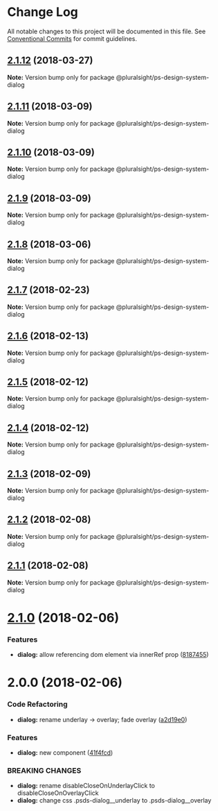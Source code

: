 # Change Log

All notable changes to this project will be documented in this file.
See [Conventional Commits](https://conventionalcommits.org) for commit guidelines.

<a name="2.1.12"></a>
## [2.1.12](https://github.com/pluralsight/design-system/compare/@pluralsight/ps-design-system-dialog@2.1.11...@pluralsight/ps-design-system-dialog@2.1.12) (2018-03-27)




**Note:** Version bump only for package @pluralsight/ps-design-system-dialog

<a name="2.1.11"></a>
## [2.1.11](https://github.com/pluralsight/design-system/compare/@pluralsight/ps-design-system-dialog@2.1.10...@pluralsight/ps-design-system-dialog@2.1.11) (2018-03-09)




**Note:** Version bump only for package @pluralsight/ps-design-system-dialog

<a name="2.1.10"></a>
## [2.1.10](https://github.com/pluralsight/design-system/compare/@pluralsight/ps-design-system-dialog@2.1.9...@pluralsight/ps-design-system-dialog@2.1.10) (2018-03-09)




**Note:** Version bump only for package @pluralsight/ps-design-system-dialog

<a name="2.1.9"></a>
## [2.1.9](https://github.com/pluralsight/design-system/compare/@pluralsight/ps-design-system-dialog@2.1.8...@pluralsight/ps-design-system-dialog@2.1.9) (2018-03-09)




**Note:** Version bump only for package @pluralsight/ps-design-system-dialog

<a name="2.1.8"></a>
## [2.1.8](https://github.com/pluralsight/design-system/compare/@pluralsight/ps-design-system-dialog@2.1.7...@pluralsight/ps-design-system-dialog@2.1.8) (2018-03-06)




**Note:** Version bump only for package @pluralsight/ps-design-system-dialog

<a name="2.1.7"></a>
## [2.1.7](https://github.com/pluralsight/design-system/compare/@pluralsight/ps-design-system-dialog@2.1.6...@pluralsight/ps-design-system-dialog@2.1.7) (2018-02-23)




**Note:** Version bump only for package @pluralsight/ps-design-system-dialog

<a name="2.1.6"></a>
## [2.1.6](https://github.com/pluralsight/design-system/compare/@pluralsight/ps-design-system-dialog@2.1.5...@pluralsight/ps-design-system-dialog@2.1.6) (2018-02-13)




**Note:** Version bump only for package @pluralsight/ps-design-system-dialog

<a name="2.1.5"></a>
## [2.1.5](https://github.com/pluralsight/design-system/compare/@pluralsight/ps-design-system-dialog@2.1.4...@pluralsight/ps-design-system-dialog@2.1.5) (2018-02-12)




**Note:** Version bump only for package @pluralsight/ps-design-system-dialog

<a name="2.1.4"></a>
## [2.1.4](https://github.com/pluralsight/design-system/compare/@pluralsight/ps-design-system-dialog@2.1.3...@pluralsight/ps-design-system-dialog@2.1.4) (2018-02-12)




**Note:** Version bump only for package @pluralsight/ps-design-system-dialog

<a name="2.1.3"></a>
## [2.1.3](https://github.com/pluralsight/design-system/compare/@pluralsight/ps-design-system-dialog@2.1.2...@pluralsight/ps-design-system-dialog@2.1.3) (2018-02-09)




**Note:** Version bump only for package @pluralsight/ps-design-system-dialog

<a name="2.1.2"></a>
## [2.1.2](https://github.com/pluralsight/design-system/compare/@pluralsight/ps-design-system-dialog@2.1.1...@pluralsight/ps-design-system-dialog@2.1.2) (2018-02-08)




**Note:** Version bump only for package @pluralsight/ps-design-system-dialog

<a name="2.1.1"></a>
## [2.1.1](https://github.com/pluralsight/design-system/compare/@pluralsight/ps-design-system-dialog@2.1.0...@pluralsight/ps-design-system-dialog@2.1.1) (2018-02-08)




**Note:** Version bump only for package @pluralsight/ps-design-system-dialog

<a name="2.1.0"></a>
# [2.1.0](https://github.com/pluralsight/design-system/compare/@pluralsight/ps-design-system-dialog@2.0.0...@pluralsight/ps-design-system-dialog@2.1.0) (2018-02-06)


### Features

* **dialog:** allow referencing dom element via innerRef prop ([8187455](https://github.com/pluralsight/design-system/commit/8187455))




<a name="2.0.0"></a>
# 2.0.0 (2018-02-06)


### Code Refactoring

* **dialog:** rename underlay -> overlay; fade overlay ([a2d19e0](https://github.com/pluralsight/design-system/commit/a2d19e0))


### Features

* **dialog:** new component ([41f4fcd](https://github.com/pluralsight/design-system/commit/41f4fcd))


### BREAKING CHANGES

* **dialog:** rename disableCloseOnUnderlayClick to disableCloseOnOverlayClick
* **dialog:** change css .psds-dialog__underlay to .psds-dialog__overlay
